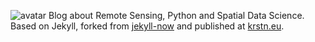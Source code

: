 ![avatar](https://raw.githubusercontent.com/Fernerkundung/fernerkundung.github.io/master/media/FP_Satellite_icon.svg.png)
Blog about Remote Sensing, Python and Spatial Data Science. Based on Jekyll, forked from [jekyll-now](https://github.com/barryclark/jekyll-now) and published at [krstn.eu](http://krstn.eu).
